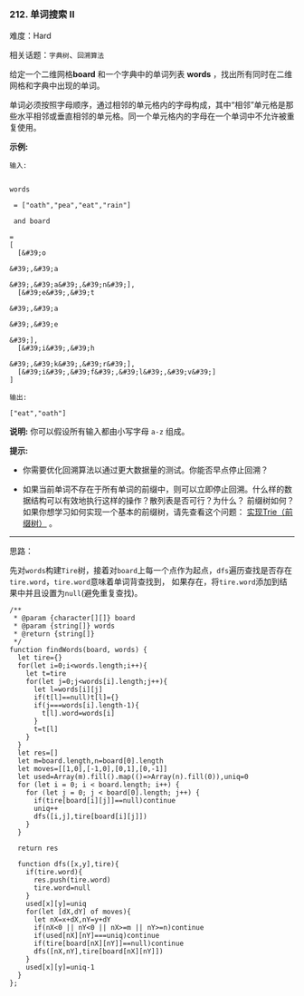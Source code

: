 ### 212. 单词搜索 II

难度：Hard

相关话题：`字典树`、`回溯算法`

给定一个二维网格**board** 和一个字典中的单词列表 **words** ，找出所有同时在二维网格和字典中出现的单词。



单词必须按照字母顺序，通过相邻的单元格内的字母构成，其中&ldquo;相邻&rdquo;单元格是那些水平相邻或垂直相邻的单元格。同一个单元格内的字母在一个单词中不允许被重复使用。



**示例:** 



```
输入:

 
words

 = ["oath","pea","eat","rain"]

 and board

=
[
  [&#39;o

&#39;,&#39;a

&#39;,&#39;a&#39;,&#39;n&#39;],
  [&#39;e&#39;,&#39;t

&#39;,&#39;a

&#39;,&#39;e

&#39;],
  [&#39;i&#39;,&#39;h

&#39;,&#39;k&#39;,&#39;r&#39;],
  [&#39;i&#39;,&#39;f&#39;,&#39;l&#39;,&#39;v&#39;]
]

输出:

["eat","oath"]
```


**说明:** 
你可以假设所有输入都由小写字母  `a-z` 组成。



**提示:** 




* 你需要优化回溯算法以通过更大数据量的测试。你能否早点停止回溯？

* 如果当前单词不存在于所有单词的前缀中，则可以立即停止回溯。什么样的数据结构可以有效地执行这样的操作？散列表是否可行？为什么？ 前缀树如何？如果你想学习如何实现一个基本的前缀树，请先查看这个问题： [实现Trie（前缀树）](/problems/implement-trie-prefix-tree/description/)
。






-----

思路：

先对`words`构建`Tire`树，接着对`board`上每一个点作为起点，`dfs`遍历查找是否存在`tire.word`，`tire.word`意味着单词背查找到，
如果存在，将`tire.word`添加到结果中并且设置为`null`(避免重复查找)。
```
/**
 * @param {character[][]} board
 * @param {string[]} words
 * @return {string[]}
 */
function findWords(board, words) {
  let tire={}
  for(let i=0;i<words.length;i++){
    let t=tire
    for(let j=0;j<words[i].length;j++){
      let l=words[i][j]
      if(t[l]==null)t[l]={}
      if(j===words[i].length-1){
        t[l].word=words[i]
      }
      t=t[l]
    }
  }
  let res=[]
  let m=board.length,n=board[0].length
  let moves=[[1,0],[-1,0],[0,1],[0,-1]]
  let used=Array(m).fill().map(()=>Array(n).fill(0)),uniq=0
  for (let i = 0; i < board.length; i++) {
    for (let j = 0; j < board[0].length; j++) {
      if(tire[board[i][j]]==null)continue
      uniq++
      dfs([i,j],tire[board[i][j]])
    }
  }

  return res

  function dfs([x,y],tire){
    if(tire.word){
      res.push(tire.word)    
      tire.word=null
    }
    used[x][y]=uniq
    for(let [dX,dY] of moves){
      let nX=x+dX,nY=y+dY
      if(nX<0 || nY<0 || nX>=m || nY>=n)continue
      if(used[nX][nY]===uniq)continue
      if(tire[board[nX][nY]]==null)continue
      dfs([nX,nY],tire[board[nX][nY]])
    }
    used[x][y]=uniq-1
  }
};
```

